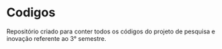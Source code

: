 # Codigos
Repositório criado para conter todos os códigos do projeto de pesquisa e inovação referente ao 3° semestre.
